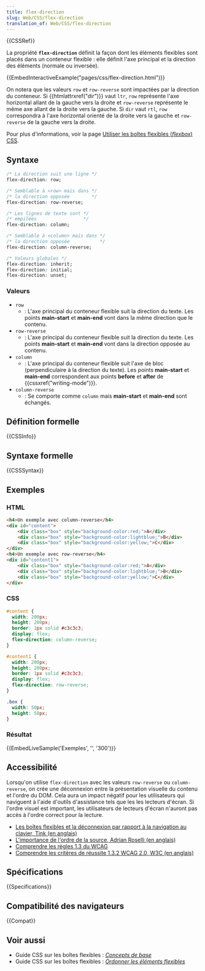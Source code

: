 ```yaml
---
title: flex-direction
slug: Web/CSS/flex-direction
translation_of: Web/CSS/flex-direction
---
```


{{CSSRef}}

La propriété **`flex-direction`** définit la façon dont les éléments flexibles sont placés dans un conteneur flexible : elle définit l'axe principal et la direction des éléments (normale ou inversée).

{{EmbedInteractiveExample("pages/css/flex-direction.html")}}

On notera que les valeurs `row` et `row-reverse` sont impactées par la direction du conteneur. Si {{htmlattrxref("dir")}} vaut `ltr`, `row` représente l'axe horizontal allant de la gauche vers la droite et `row-reverse` représente le même axe allant de la droite vers la gauche. Si `dir` vaut `rtl`, `row` correspondra à l'axe horizontal orienté de la droite vers la gauche et `row-reverse` de la gauche vers la droite.

Pour plus d'informations, voir la page [Utiliser les boîtes flexibles (_flexbox_) CSS](/fr/docs/Web/CSS/CSS_Flexible_Box_Layout/Utilisation_des_flexbox_en_CSS).

## Syntaxe

```css
/* La direction suit une ligne */
flex-direction: row;

/* Semblable à <row> mais dans */
/* la direction opposée        */
flex-direction: row-reverse;

/* Les lignes de texte sont */
/* empilées                 */
flex-direction: column;

/* Semblable à <column> mais dans */
/* la direction opposée           */
flex-direction: column-reverse;

/* Valeurs globales */
flex-direction: inherit;
flex-direction: initial;
flex-direction: unset;
```

### Valeurs

- `row`
  - : L'axe principal du conteneur flexible suit la direction du texte. Les points **main-start** et **main-end** vont dans la même direction que le contenu.
- `row-reverse`
  - : L'axe principal du conteneur flexible suit la direction du texte. Les points **main-start** et **main-end** vont dans la direction opposée au contenu.
- `column`
  - : L'axe principal du conteneur flexible suit l'axe de bloc (perpendiculaire à la direction du texte). Les points **main-start** et **main-end** correspondent aux points **before** et **after** de {{cssxref("writing-mode")}}.
- `column-reverse`
  - : Se comporte comme `column` mais **main-start** et **main-end** sont échangés.

## Définition formelle

{{CSSInfo}}

## Syntaxe formelle

{{CSSSyntax}}

## Exemples

### HTML

```html
<h4>Un exemple avec column-reverse</h4>
<div id="content">
    <div class="box" style="background-color:red;">A</div>
    <div class="box" style="background-color:lightblue;">B</div>
    <div class="box" style="background-color:yellow;">C</div>
</div>
<h4>Un exemple avec row-reverse</h4>
<div id="content1">
    <div class="box" style="background-color:red;">A</div>
    <div class="box" style="background-color:lightblue;">B</div>
    <div class="box" style="background-color:yellow;">C</div>
</div>
```

### CSS

```css
#content {
  width: 200px;
  height: 200px;
  border: 1px solid #c3c3c3;
  display: flex;
  flex-direction: column-reverse;
}

#content1 {
  width: 200px;
  height: 200px;
  border: 1px solid #c3c3c3;
  display: flex;
  flex-direction: row-reverse;
}

.box {
  width: 50px;
  height: 50px;
}
```

### Résultat

{{EmbedLiveSample('Exemples', '', '300')}}

## Accessibilité

Lorsqu'on utilise `flex-direction` avec les valeurs `row-reverse` ou `column-reverse`, on crée une déconnexion entre la présentation visuelle du contenu et l'ordre du DOM. Cela aura un impact négatif pour les utilisateurs qui naviguent à l'aide d'outils d'assistance tels que les les lecteurs d'écran. Si l'ordre visuel est important, les utilisateurs de lecteurs d'écran n'auront pas accès à l'ordre correct pour la lecture.

- [Les boîtes flexibles et la déconnexion par rapport à la navigation au clavier, Tink (en anglais)](https://tink.uk/flexbox-the-keyboard-navigation-disconnect/)
- [L'importance de l'ordre de la source, Adrian Roselli (en anglais)](http://adrianroselli.com/2015/09/source-order-matters.html)
- [Comprendre les règles 1.3 du WCAG](/fr/docs/Web/Accessibility/Understanding_WCAG/Perceivable#Guideline_1.3_%E2%80%94_Create_content_that_can_be_presented_in_different_ways)
- [Comprendre les critères de réussite 1.3.2 WCAG 2.0, W3C (en anglais)](https://www.w3.org/TR/UNDERSTANDING-WCAG20/content-structure-separation-sequence.html)

## Spécifications

{{Specifications}}

## Compatibilité des navigateurs

{{Compat}}

## Voir aussi

- Guide CSS sur les boîtes flexibles : _[Concepts de base](/fr/docs/Web/CSS/Disposition_flexbox_CSS/Concepts_de_base_flexbox)_
- Guide CSS sur les boîtes flexibles : _[Ordonner les éléments flexibles](/fr/docs/Web/CSS/Disposition_flexbox_CSS/Ordering_Flex_Items)_
